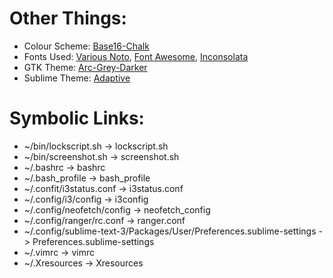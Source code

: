 # Other Things:

* Colour Scheme: [Base16-Chalk](https://github.com/chriskempson/base16)
* Fonts Used: [Various Noto](http://www.google.com/get/noto/), [Font Awesome](http://fontawesome.io/), [Inconsolata](https://fonts.google.com/specimen/Inconsolata)
* GTK Theme: [Arc-Grey-Darker](https://github.com/eti0/arc-grey-theme)
* Sublime Theme: [Adaptive](https://www.sublimetext.com/blog/articles/the-adaptive-theme)


# Symbolic Links:

* ~/bin/lockscript.sh -> lockscript.sh
* ~/bin/screenshot.sh -> screenshot.sh
* ~/.bashrc -> bashrc
* ~/.bash_profile -> bash_profile
* ~/.confit/i3status.conf -> i3status.conf
* ~/.config/i3/config -> i3config
* ~/.config/neofetch/config -> neofetch_config
* ~/.config/ranger/rc.conf -> ranger.conf
* ~/.config/sublime-text-3/Packages/User/Preferences.sublime-settings -> Preferences.sublime-settings
* ~/.vimrc -> vimrc
* ~/.Xresources -> Xresources
